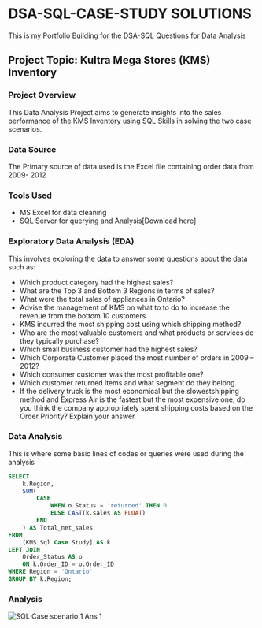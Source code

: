 # DSA-SQL-CASE-STUDY SOLUTIONS

This is my Portfolio Building for the DSA-SQL Questions for Data Analysis

## Project Topic: Kultra Mega Stores (KMS) Inventory

### Project Overview
This Data Analysis Project aims to generate insights into the sales performance of the KMS Inventory
using SQL Skills in solving the two case scenarios.

### Data Source
The Primary source of data used is the Excel file containing order data from 2009- 2012

### Tools Used
- MS Excel for data cleaning
- SQL Server for querying and Analysis[Download here]
  
### Exploratory Data Analysis (EDA)
This involves exploring the data to answer some questions about the data such as:
- Which product category had the highest sales?
- What are the Top 3 and Bottom 3 Regions in terms of sales?
- What were the total sales of appliances in Ontario?
- Advise the management of KMS on what to to do to increase the revenue from the bottom 10 customers
- KMS incurred the most shipping cost using which shipping method?
- Who are the most valuable customers and what products or services do they typically purchase?
- Which small business customer had the highest sales?
- Which Corporate Customer placed the most number of orders in 2009 – 2012? 
- Which consumer customer was the most profitable one?
- Which customer returned items and what segment do they belong.
- If the delivery truck is the most economical but the slowestshipping method and Express Air is the fastest but the most expensive one, do you think the company appropriately spent shipping costs based on the Order Priority? Explain your answer

 ### Data Analysis
  This is where some basic lines of codes or queries were used during the analysis

``` SQL QUERY
SELECT 
    k.Region,
    SUM(
        CASE 
            WHEN o.Status = 'returned' THEN 0
            ELSE CAST(k.sales AS FLOAT)
        END
    ) AS Total_net_sales
FROM 
    [KMS Sql Case Study] AS k
LEFT JOIN 
    Order_Status AS o 
    ON k.Order_ID = o.Order_ID
WHERE Region = 'Ontario'
GROUP BY k.Region;
```  
 ### Analysis
   ![SQL Case scenario 1 Ans 1](https://github.com/user-attachments/assets/4ef82782-7e08-4d05-95bf-80d900a46d84)

